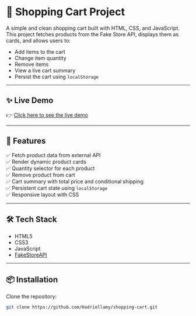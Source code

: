 # 🛒 Shopping Cart Project

A simple and clean shopping cart built with HTML, CSS, and JavaScript.  
This project fetches products from the Fake Store API, displays them as cards, and allows users to:

- Add items to the cart  
- Change item quantity  
- Remove items  
- View a live cart summary  
- Persist the cart using `localStorage`

---

## ✨ Live Demo

👉 [Click here to see the live demo](https://hadriellamy.github.io/shopping-cart/)

---

## 🔧 Features

✅ Fetch product data from external API  
✅ Render dynamic product cards  
✅ Quantity selector for each product  
✅ Remove product from cart  
✅ Cart summary with total price and conditional shipping  
✅ Persistent cart state using `localStorage`  
✅ Responsive layout with CSS  

---

## 🛠️ Tech Stack

- HTML5  
- CSS3  
- JavaScript  
- [FakeStoreAPI](https://fakestoreapi.com/)

---

## 📦 Installation

Clone the repository:

```bash
git clone https://github.com/Hadriellamy/shopping-cart.git
